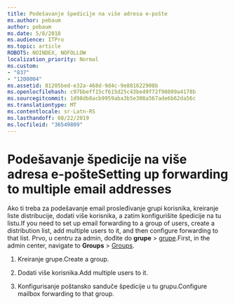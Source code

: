 ```yaml
---
title: Podešavanje špedicije na više adresa e-pošte
ms.author: pebaum
author: pebaum
ms.date: 5/8/2018
ms.audience: ITPro
ms.topic: article
ROBOTS: NOINDEX, NOFOLLOW
localization_priority: Normal
ms.custom:
- "837"
- "1200004"
ms.assetid: 81205bed-e32a-468d-9d4c-9e881622908b
ms.openlocfilehash: c97bbeff15cf615d25c43be49f72f90809a4178b
ms.sourcegitcommit: 1d98db8acb9959aba3b5e308a567ade6b62da56c
ms.translationtype: MT
ms.contentlocale: sr-Latn-RS
ms.lasthandoff: 08/22/2019
ms.locfileid: "36549809"
---
```

# <a name="setting-up-forwarding-to-multiple-email-addresses"></a><span data-ttu-id="fd6b9-102">Podešavanje špedicije na više adresa e-pošte</span><span class="sxs-lookup"><span data-stu-id="fd6b9-102">Setting up forwarding to multiple email addresses</span></span>

<span data-ttu-id="fd6b9-103">Ako ti treba za podešavanje email prosleđivanje grupi korisnika, kreiranje liste distribucije, dodati više korisnika, a zatim konfigurišite špedicije na tu listu.</span><span class="sxs-lookup"><span data-stu-id="fd6b9-103">If you need to set up email forwarding to a group of users, create a distribution list, add multiple users to it, and then configure forwarding to that list.</span></span> <span data-ttu-id="fd6b9-104">Prvo, u centru za admin, dođite do **grupe** > [grupe](https://portal.office.com/adminportal/home#/groups).</span><span class="sxs-lookup"><span data-stu-id="fd6b9-104">First, in the admin center, navigate to **Groups** > [Groups](https://portal.office.com/adminportal/home#/groups).</span></span>
  
1. <span data-ttu-id="fd6b9-105">Kreiranje grupe.</span><span class="sxs-lookup"><span data-stu-id="fd6b9-105">Create a group.</span></span>

2. <span data-ttu-id="fd6b9-106">Dodati više korisnika.</span><span class="sxs-lookup"><span data-stu-id="fd6b9-106">Add multiple users to it.</span></span>

3. <span data-ttu-id="fd6b9-107">Konfigurisanje poštansko sanduče špedicije u tu grupu.</span><span class="sxs-lookup"><span data-stu-id="fd6b9-107">Configure mailbox forwarding to that group.</span></span>

